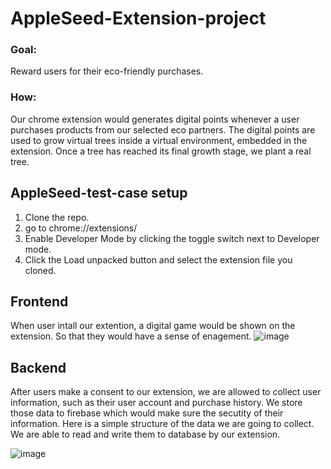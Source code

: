# AppleSeed-Extension-project
### Goal:
Reward users for their eco-friendly purchases. 

### How:
Our chrome extension would generates digital points whenever a user purchases products from our selected eco partners. The digital points are used to grow virtual trees inside a virtual environment, embedded in the extension. Once a tree has reached its final growth stage, we plant a real tree.

## AppleSeed-test-case setup

1. Clone the repo.
2. go to chrome://extensions/
3. Enable Developer Mode by clicking the toggle switch next to Developer mode.
4. Click the Load unpacked button and select the extension file you cloned.


## Frontend
When user intall our extention, a digital game would be shown on the extension. So that they would have a sense of enagement.
![image](https://user-images.githubusercontent.com/50645596/146235872-41e21f26-3e9b-491b-a376-9e3ac404fbf1.png)


## Backend
After users make a consent to our extension, we are allowed to collect user information, such as their user account and purchase history.
We store those data to firebase which would make sure the secutity of their information. 
Here is a simple structure of the data we are going to collect. We are able to read and write them to database by our extension.


![image](https://user-images.githubusercontent.com/50645596/146235664-2a261a83-8ac0-4bfe-859f-f49735b7cd89.png)


